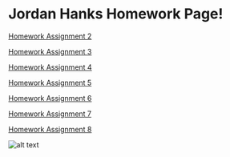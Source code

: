 # Jordan Hanks Homework Page!

[Homework Assignment 2](https://jhanks89.github.io/Homework-Assignment-2/)

[Homework Assignment 3](https://jhanks89.github.io/Homework-Assignment-3/)

[Homework Assignment 4]()

[Homework Assignment 5]()

[Homework Assignment 6]()

[Homework Assignment 7]()

[Homework Assignment 8]()

![alt text](https://www.looper.com/img/gallery/the-offices-michael-scott-was-almost-a-murderer/intro-1591207215.jpg)























